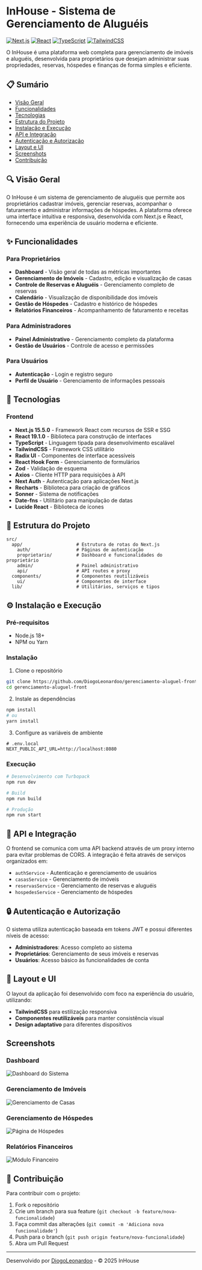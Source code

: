 # InHouse - Sistema de Gerenciamento de Aluguéis

[![Next.js](https://img.shields.io/badge/Next.js-15.5.0-black)](https://nextjs.org/)
[![React](https://img.shields.io/badge/React-19.1.0-blue)](https://react.dev/)
[![TypeScript](https://img.shields.io/badge/TypeScript-5-blue)](https://www.typescriptlang.org/)
[![TailwindCSS](https://img.shields.io/badge/TailwindCSS-4-06B6D4)](https://tailwindcss.com/)

O InHouse é uma plataforma web completa para gerenciamento de imóveis e aluguéis, desenvolvida para proprietários que desejam administrar suas propriedades, reservas, hóspedes e finanças de forma simples e eficiente.

## 📋 Sumário

- [Visão Geral](#visão-geral)
- [Funcionalidades](#funcionalidades)
- [Tecnologias](#tecnologias)
- [Estrutura do Projeto](#estrutura-do-projeto)
- [Instalação e Execução](#instalação-e-execução)
- [API e Integração](#api-e-integração)
- [Autenticação e Autorização](#autenticação-e-autorização)
- [Layout e UI](#layout-e-ui)
- [Screenshots](#screenshots)
- [Contribuição](#contribuição)

## 🔍 Visão Geral

O InHouse é um sistema de gerenciamento de aluguéis que permite aos proprietários cadastrar imóveis, gerenciar reservas, acompanhar o faturamento e administrar informações de hóspedes. A plataforma oferece uma interface intuitiva e responsiva, desenvolvida com Next.js e React, fornecendo uma experiência de usuário moderna e eficiente.

## ✨ Funcionalidades

### Para Proprietários
- **Dashboard** - Visão geral de todas as métricas importantes
- **Gerenciamento de Imóveis** - Cadastro, edição e visualização de casas
- **Controle de Reservas e Aluguéis** - Gerenciamento completo de reservas
- **Calendário** - Visualização de disponibilidade dos imóveis
- **Gestão de Hóspedes** - Cadastro e histórico de hóspedes
- **Relatórios Financeiros** - Acompanhamento de faturamento e receitas

### Para Administradores
- **Painel Administrativo** - Gerenciamento completo da plataforma
- **Gestão de Usuários** - Controle de acesso e permissões

### Para Usuários
- **Autenticação** - Login e registro seguro
- **Perfil de Usuário** - Gerenciamento de informações pessoais

## 🚀 Tecnologias

### Frontend
- **Next.js 15.5.0** - Framework React com recursos de SSR e SSG
- **React 19.1.0** - Biblioteca para construção de interfaces
- **TypeScript** - Linguagem tipada para desenvolvimento escalável
- **TailwindCSS** - Framework CSS utilitário
- **Radix UI** - Componentes de interface acessíveis
- **React Hook Form** - Gerenciamento de formulários
- **Zod** - Validação de esquema
- **Axios** - Cliente HTTP para requisições à API
- **Next Auth** - Autenticação para aplicações Next.js
- **Recharts** - Biblioteca para criação de gráficos
- **Sonner** - Sistema de notificações
- **Date-fns** - Utilitário para manipulação de datas
- **Lucide React** - Biblioteca de ícones

## 📁 Estrutura do Projeto

```
src/
  app/                    # Estrutura de rotas do Next.js
    auth/                 # Páginas de autenticação
    proprietario/         # Dashboard e funcionalidades do proprietário
    admin/                # Painel administrativo
    api/                  # API routes e proxy
  components/             # Componentes reutilizáveis
    ui/                   # Componentes de interface
  lib/                    # Utilitários, serviços e tipos
```

## ⚙️ Instalação e Execução

### Pré-requisitos

- Node.js 18+
- NPM ou Yarn

### Instalação

1. Clone o repositório
```bash
git clone https://github.com/DiogoLeonardoo/gerenciamento-aluguel-front.git
cd gerenciamento-aluguel-front
```

2. Instale as dependências
```bash
npm install
# ou
yarn install
```

3. Configure as variáveis de ambiente
```
# .env.local
NEXT_PUBLIC_API_URL=http://localhost:8080
```

### Execução

```bash
# Desenvolvimento com Turbopack
npm run dev

# Build
npm run build

# Produção
npm run start
```

## 🔌 API e Integração

O frontend se comunica com uma API backend através de um proxy interno para evitar problemas de CORS. A integração é feita através de serviços organizados em:

- `authService` - Autenticação e gerenciamento de usuários
- `casasService` - Gerenciamento de imóveis
- `reservasService` - Gerenciamento de reservas e aluguéis
- `hospedesService` - Gerenciamento de hóspedes

## 🔒 Autenticação e Autorização

O sistema utiliza autenticação baseada em tokens JWT e possui diferentes níveis de acesso:
- **Administradores**: Acesso completo ao sistema
- **Proprietários**: Gerenciamento de seus imóveis e reservas
- **Usuários**: Acesso básico às funcionalidades de conta

## 🎨 Layout e UI

O layout da aplicação foi desenvolvido com foco na experiência do usuário, utilizando:
- **TailwindCSS** para estilização responsiva
- **Componentes reutilizáveis** para manter consistência visual
- **Design adaptativo** para diferentes dispositivos

## Screenshots

### Dashboard
![Dashboard do Sistema](public/dashboard-inhouse.png)

### Gerenciamento de Imóveis
![Gerenciamento de Casas](public/houses.jpg)

### Gerenciamento de Hóspedes
![Página de Hóspedes](public/hospedes.png)

### Relatórios Financeiros
![Módulo Financeiro](public/financeiro.png)

## 👥 Contribuição

Para contribuir com o projeto:

1. Fork o repositório
2. Crie um branch para sua feature (`git checkout -b feature/nova-funcionalidade`)
3. Faça commit das alterações (`git commit -m 'Adiciona nova funcionalidade'`)
4. Push para o branch (`git push origin feature/nova-funcionalidade`)
5. Abra um Pull Request

---

Desenvolvido por [DiogoLeonardoo](https://github.com/DiogoLeonardoo) - © 2025 InHouse
